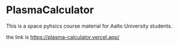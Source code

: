 # PlasmaCalculator
This is a space pyhsics course material for Aalto University students.

the link is https://plasma-calculator.vercel.app/
